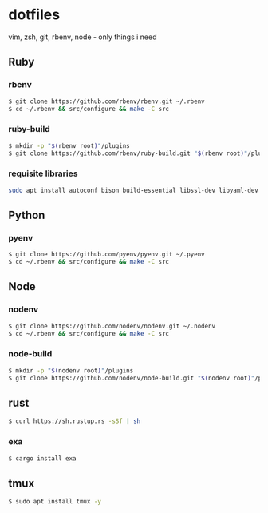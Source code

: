 # dotfiles
vim, zsh, git, rbenv, node - only things i need

## Ruby
### rbenv
```bash
$ git clone https://github.com/rbenv/rbenv.git ~/.rbenv
$ cd ~/.rbenv && src/configure && make -C src
```
### ruby-build
```bash
$ mkdir -p "$(rbenv root)"/plugins
$ git clone https://github.com/rbenv/ruby-build.git "$(rbenv root)"/plugins/ruby-build
```
### requisite libraries
```bash
sudo apt install autoconf bison build-essential libssl-dev libyaml-dev libreadline6-dev zlib1g-dev libncurses5-dev libffi-dev libgdbm5 libgdbm-dev
```
## Python
### pyenv
```bash
$ git clone https://github.com/pyenv/pyenv.git ~/.pyenv
$ cd ~/.rbenv && src/configure && make -C src
```
## Node
### nodenv
```bash
$ git clone https://github.com/nodenv/nodenv.git ~/.nodenv
$ cd ~/.rbenv && src/configure && make -C src
```
### node-build
```bash
$ mkdir -p "$(nodenv root)"/plugins
$ git clone https://github.com/nodenv/node-build.git "$(nodenv root)"/plugins/node-build
```
## rust
```bash
$ curl https://sh.rustup.rs -sSf | sh
```
### exa
```bash
$ cargo install exa
```
## tmux
```bash
$ sudo apt install tmux -y
```
